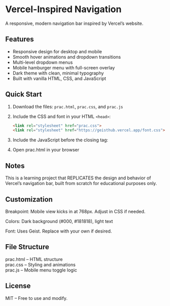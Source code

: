 # Vercel-Inspired Navigation

A responsive, modern navigation bar inspired by Vercel’s website.

## Features

- Responsive design for desktop and mobile  
- Smooth hover animations and dropdown transitions  
- Multi-level dropdown menus  
- Mobile hamburger menu with full-screen overlay  
- Dark theme with clean, minimal typography  
- Built with vanilla HTML, CSS, and JavaScript  

## Quick Start

1. Download the files: `prac.html`, `prac.css`, and `prac.js`

2. Include the CSS and font in your HTML `<head>`:

   ```html
   <link rel="stylesheet" href="prac.css">
   <link rel="stylesheet" href="https://geisthub.vercel.app/font.css">

3. Include the JavaScript before the closing </body> tag:
<script src="prac.js"></script>

4. Open prac.html in your browser

## Notes
This is a learning project that REPLICATES the design and behavior of Vercel’s navigation bar, built from scratch for educational purposes only.

## Customization
Breakpoint: Mobile view kicks in at 768px. Adjust in CSS if needed.

Colors: Dark background (#000, #181818), light text

Font: Uses Geist. Replace with your own if desired.

## File Structure
prac.html    – HTML structure  
prac.css     – Styling and animations  
prac.js      – Mobile menu toggle logic  

## License
MIT – Free to use and modify.